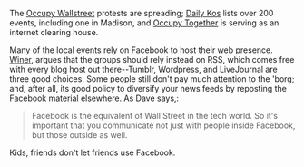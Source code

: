 
The [Occupy Wallstreet][OW] protests are spreading; [Daily Kos][DK]
lists over 200 events, including one in Madison, and [Occupy
Together][OT] is serving as an internet clearing house.

Many of the local events rely on Facebook to host their web presence.
[Winer][DW], argues that the groups should rely instead on RSS, which
comes free with every blog host out there--Tumblr, Wordpress, and
LiveJournal are three good choices. Some people still don't pay much
attention to the 'borg; and, after all, its good policy to diversify
your news feeds by reposting the Facebook material elsewhere. As Dave
says,:

> Facebook is the equivalent of Wall Street in the tech world. So it's
> important that you communicate not just with people inside Facebook, but
> those outside as well.

Kids, friends don't let friends use Facebook.


[DK]: http://www.dailykos.com/story/2011/10/04/1022722/-Occupy-Wall-Street:-List-and-map-of-over-200-US-solidarity-events-and-Facebook%C2%A0pages
[OW]: http://occupywallst.org/
[OT]: http://www.occupytogether.org/
[DW]: http://scripting.com/stories/2011/10/04/howAndWhyYourOccupySiteSho.html
